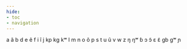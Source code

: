 ```yaml
---
hide:
- toc
- navigation
---
```

a
ã
b
d
e
ẽ
f
i
ĩ
j
kp
kɡ
kʷ
l
m
n
o
õ
p
s
t
u
ũ
v
w
z
ŋ
ŋʷ
ɓ
ɔ
ɔ̃
ɛ
ɛ̃
ɡb
ɡʷ
ɲ
